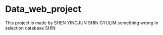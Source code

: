 # Data_web_project
This project is made by
SHEN YINGJUN
SHIN GYULIM
something wrong in selection database SHIN